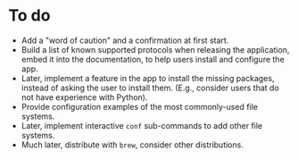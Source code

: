 # To do

 - Add a "word of caution" and a confirmation at first start.
 - Build a list of known supported protocols when releasing the application,
   embed it into the documentation, to help users install and configure the
   app.
 - Later, implement a feature in the app to install the missing packages,
   instead of asking the user to install them. (E.g., consider users that do
   not have experience with Python).
 - Provide configuration examples of the most commonly-used file systems.
 - Later, implement interactive `conf` sub-commands to add other file systems.
 - Much later, distribute with `brew`, consider other distributions.
